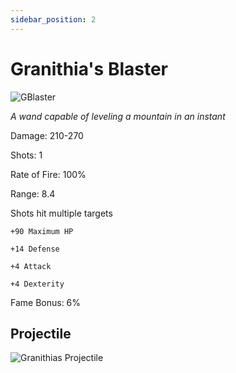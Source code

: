```yaml
---
sidebar_position: 2
---
```


# Granithia's Blaster

![GBlaster](https://vwiki.valorserver.com/api/item/picture/granithia's%20blaster)

<i>A wand capable of leveling a mountain in an instant</i>

Damage: 210-270

Shots: 1

Rate of Fire: 100%

Range: 8.4

Shots hit multiple targets

    +90 Maximum HP
    
    +14 Defense
    
    +4 Attack
    
    +4 Dexterity

Fame Bonus: 6%

## Projectile

![Granithias Projectile](https://cdn.discordapp.com/attachments/953134990428868629/997626728501481694/granithiasblaster.gif)
